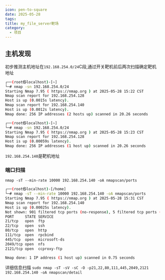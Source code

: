 ```yaml
---
icon: pen-to-square
date: 2025-05-28
tags: 
title: my_file_server靶场
category:
  - 项目
---
```

## 主机发现
初步推测主机地址在`192.168.254.0/24`C段,通过开关靶机前后两次扫描确定靶机地址
```bash
┌──(root㉿localhost)-[~]
└─# nmap -sn 192.168.254.0/24
Starting Nmap 7.95 ( https://nmap.org ) at 2025-05-28 15:22 CST
Nmap scan report for 192.168.254.128
Host is up (0.0015s latency).
Nmap scan report for 192.168.254.140
Host is up (0.0012s latency).
Nmap done: 256 IP addresses (2 hosts up) scanned in 20.26 seconds

┌──(root㉿localhost)-[~]
└─# nmap -sn 192.168.254.0/24
Starting Nmap 7.95 ( https://nmap.org ) at 2025-05-28 15:23 CST
Nmap scan report for 192.168.254.128
Host is up (0.00059s latency).
Nmap done: 256 IP addresses (1 host up) scanned in 20.26 seconds
```
`192.168.254.140`是靶机地址

### 端口扫描
`nmap -sT --min-rate 10000 192.168.254.140 -oA nmapscan/ports`

```bash
┌──(root㉿localhost)-[/home]
└─# nmap -sT --min-rate 10000 192.168.254.140 -oA nmapscan/ports
Starting Nmap 7.95 ( https://nmap.org ) at 2025-05-28 15:31 CST
Nmap scan report for 192.168.254.140
Host is up (0.00025s latency).
Not shown: 901 filtered tcp ports (no-response), 5 filtered tcp ports (host-unreach), 87 closed tcp ports (conn-refused)
PORT     STATE SERVICE
21/tcp   open  ftp
22/tcp   open  ssh
80/tcp   open  http
111/tcp  open  rpcbind
445/tcp  open  microsoft-ds
2049/tcp open  nfs
2121/tcp open  ccproxy-ftp

Nmap done: 1 IP address (1 host up) scanned in 0.75 seconds
```
详细信息扫描
`sudo nmap -sT -sV -sC -O -p21,22,80,111,445,2049,2121 192.168.254.140 -oA nmapscan/detail`